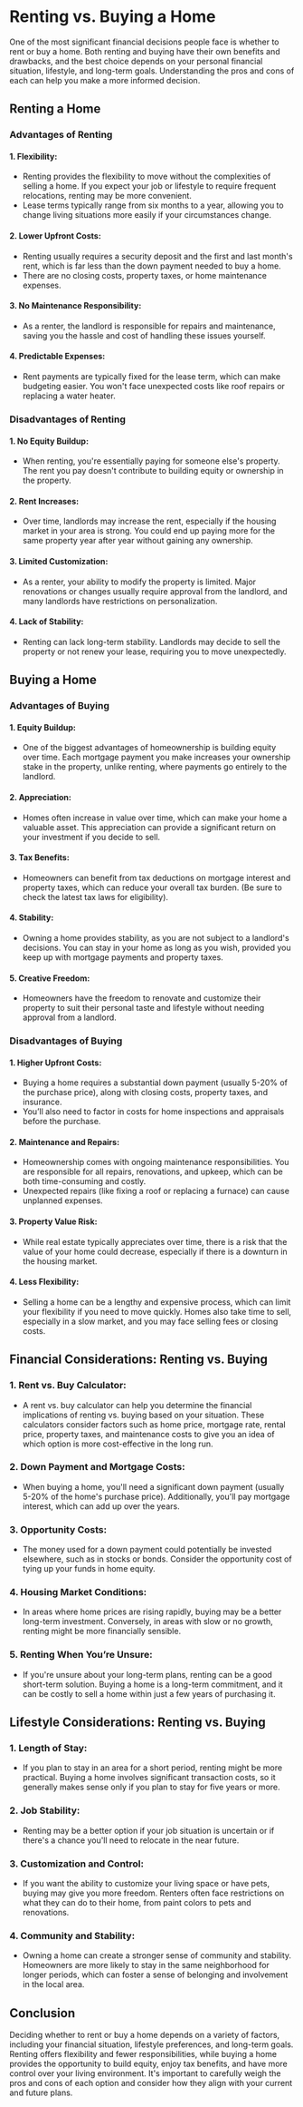 # Renting vs. Buying a Home

One of the most significant financial decisions people face is whether to rent or buy a home. Both renting and buying have their own benefits and drawbacks, and the best choice depends on your personal financial situation, lifestyle, and long-term goals. Understanding the pros and cons of each can help you make a more informed decision.

## Renting a Home

### Advantages of Renting

#### 1. **Flexibility**:
   - Renting provides the flexibility to move without the complexities of selling a home. If you expect your job or lifestyle to require frequent relocations, renting may be more convenient.
   - Lease terms typically range from six months to a year, allowing you to change living situations more easily if your circumstances change.

#### 2. **Lower Upfront Costs**:
   - Renting usually requires a security deposit and the first and last month's rent, which is far less than the down payment needed to buy a home.
   - There are no closing costs, property taxes, or home maintenance expenses.

#### 3. **No Maintenance Responsibility**:
   - As a renter, the landlord is responsible for repairs and maintenance, saving you the hassle and cost of handling these issues yourself.

#### 4. **Predictable Expenses**:
   - Rent payments are typically fixed for the lease term, which can make budgeting easier. You won't face unexpected costs like roof repairs or replacing a water heater.

### Disadvantages of Renting

#### 1. **No Equity Buildup**:
   - When renting, you're essentially paying for someone else's property. The rent you pay doesn't contribute to building equity or ownership in the property.

#### 2. **Rent Increases**:
   - Over time, landlords may increase the rent, especially if the housing market in your area is strong. You could end up paying more for the same property year after year without gaining any ownership.

#### 3. **Limited Customization**:
   - As a renter, your ability to modify the property is limited. Major renovations or changes usually require approval from the landlord, and many landlords have restrictions on personalization.

#### 4. **Lack of Stability**:
   - Renting can lack long-term stability. Landlords may decide to sell the property or not renew your lease, requiring you to move unexpectedly.

## Buying a Home

### Advantages of Buying

#### 1. **Equity Buildup**:
   - One of the biggest advantages of homeownership is building equity over time. Each mortgage payment you make increases your ownership stake in the property, unlike renting, where payments go entirely to the landlord.

#### 2. **Appreciation**:
   - Homes often increase in value over time, which can make your home a valuable asset. This appreciation can provide a significant return on your investment if you decide to sell.

#### 3. **Tax Benefits**:
   - Homeowners can benefit from tax deductions on mortgage interest and property taxes, which can reduce your overall tax burden. (Be sure to check the latest tax laws for eligibility).

#### 4. **Stability**:
   - Owning a home provides stability, as you are not subject to a landlord's decisions. You can stay in your home as long as you wish, provided you keep up with mortgage payments and property taxes.

#### 5. **Creative Freedom**:
   - Homeowners have the freedom to renovate and customize their property to suit their personal taste and lifestyle without needing approval from a landlord.

### Disadvantages of Buying

#### 1. **Higher Upfront Costs**:
   - Buying a home requires a substantial down payment (usually 5-20% of the purchase price), along with closing costs, property taxes, and insurance.
   - You’ll also need to factor in costs for home inspections and appraisals before the purchase.

#### 2. **Maintenance and Repairs**:
   - Homeownership comes with ongoing maintenance responsibilities. You are responsible for all repairs, renovations, and upkeep, which can be both time-consuming and costly.
   - Unexpected repairs (like fixing a roof or replacing a furnace) can cause unplanned expenses.

#### 3. **Property Value Risk**:
   - While real estate typically appreciates over time, there is a risk that the value of your home could decrease, especially if there is a downturn in the housing market.

#### 4. **Less Flexibility**:
   - Selling a home can be a lengthy and expensive process, which can limit your flexibility if you need to move quickly. Homes also take time to sell, especially in a slow market, and you may face selling fees or closing costs.

## Financial Considerations: Renting vs. Buying

### 1. **Rent vs. Buy Calculator**:
   - A rent vs. buy calculator can help you determine the financial implications of renting vs. buying based on your situation. These calculators consider factors such as home price, mortgage rate, rental price, property taxes, and maintenance costs to give you an idea of which option is more cost-effective in the long run.

### 2. **Down Payment and Mortgage Costs**:
   - When buying a home, you'll need a significant down payment (usually 5-20% of the home's purchase price). Additionally, you'll pay mortgage interest, which can add up over the years.

### 3. **Opportunity Costs**:
   - The money used for a down payment could potentially be invested elsewhere, such as in stocks or bonds. Consider the opportunity cost of tying up your funds in home equity.

### 4. **Housing Market Conditions**:
   - In areas where home prices are rising rapidly, buying may be a better long-term investment. Conversely, in areas with slow or no growth, renting might be more financially sensible.

### 5. **Renting When You’re Unsure**:
   - If you're unsure about your long-term plans, renting can be a good short-term solution. Buying a home is a long-term commitment, and it can be costly to sell a home within just a few years of purchasing it.

## Lifestyle Considerations: Renting vs. Buying

### 1. **Length of Stay**:
   - If you plan to stay in an area for a short period, renting might be more practical. Buying a home involves significant transaction costs, so it generally makes sense only if you plan to stay for five years or more.

### 2. **Job Stability**:
   - Renting may be a better option if your job situation is uncertain or if there's a chance you'll need to relocate in the near future.

### 3. **Customization and Control**:
   - If you want the ability to customize your living space or have pets, buying may give you more freedom. Renters often face restrictions on what they can do to their home, from paint colors to pets and renovations.

### 4. **Community and Stability**:
   - Owning a home can create a stronger sense of community and stability. Homeowners are more likely to stay in the same neighborhood for longer periods, which can foster a sense of belonging and involvement in the local area.

## Conclusion

Deciding whether to rent or buy a home depends on a variety of factors, including your financial situation, lifestyle preferences, and long-term goals. Renting offers flexibility and fewer responsibilities, while buying a home provides the opportunity to build equity, enjoy tax benefits, and have more control over your living environment. It's important to carefully weigh the pros and cons of each option and consider how they align with your current and future plans.